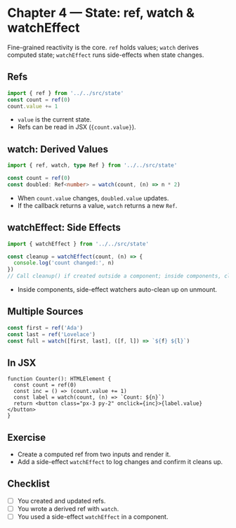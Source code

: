 # Chapter 4 — State: ref, watch & watchEffect

Fine-grained reactivity is the core. `ref` holds values; `watch` derives computed state; `watchEffect` runs side-effects when state changes.

## Refs
```ts
import { ref } from '../../src/state'
const count = ref(0)
count.value += 1
```
- `value` is the current state.
- Refs can be read in JSX (`{count.value}`).

## watch: Derived Values
```ts
import { ref, watch, type Ref } from '../../src/state'

const count = ref(0)
const doubled: Ref<number> = watch(count, (n) => n * 2)
```
- When `count.value` changes, `doubled.value` updates.
- If the callback returns a value, `watch` returns a new `Ref`.

## watchEffect: Side Effects
```ts
import { watchEffect } from '../../src/state'

const cleanup = watchEffect(count, (n) => {
  console.log('count changed:', n)
})
// Call cleanup() if created outside a component; inside components, cleanup is automatic
```
- Inside components, side-effect watchers auto-clean up on unmount.

## Multiple Sources
```ts
const first = ref('Ada')
const last = ref('Lovelace')
const full = watch([first, last], ([f, l]) => `${f} ${l}`)
```

## In JSX
```tsx
function Counter(): HTMLElement {
  const count = ref(0)
  const inc = () => (count.value += 1)
  const label = watch(count, (n) => `Count: ${n}`)
  return <button class="px-3 py-2" onclick={inc}>{label.value}</button>
}
```

## Exercise
- Create a computed ref from two inputs and render it.
- Add a side-effect `watchEffect` to log changes and confirm it cleans up.

## Checklist
- [ ] You created and updated refs.
- [ ] You wrote a derived ref with `watch`.
- [ ] You used a side-effect `watchEffect` in a component.